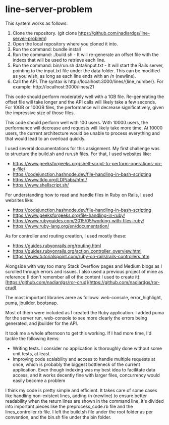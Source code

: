 # line-server-problem

This system works as follows:
  1) Clone the repository. (git clone https://github.com/nadiardgs/line-server-problem)
  2) Open the local repository where you cloned it into.
  3) Run the command: bundle install
  4) Run the command: ./build.sh - It will re-generate an offset file with the indexs that will be used to retrieve each line.
  5) Run the command: bin/run.sh data/input.txt - It will start the Rails server, pointing to the input.txt file under the data folder. This can be modified as you wish, as long as each line ends with an /n (newline).
  6) Call the API. The syntax is http://localhost:3000/lines/{line_number}. For example: http://localhost:3000/lines/21


This code should perform moderately well with a 1GB file. Re-generating the offset file will take longer and the API calls will likely take a few seconds. For 10GB or 100GB files, the performance will decrease significatively, given the impressive size of those files.

This code should perform well with 100 users. With 10000 users, the performance will decrease and requests will likely take more time. At 10000 users, the current architecture would be unable to process everything and that would lead to an overload quickly.

I used several documentations for this assignment. My first challenge was to structure the build.sh and run.sh files. For that, I used websites like:
  * https://www.geeksforgeeks.org/shell-script-to-perform-operations-on-a-file/
  * https://codejunction.hashnode.dev/file-handling-in-bash-scripting
  * https://www.tldp.org/LDP/abs/html/
  * https://www.shellscript.sh/

For understanding how to read and handle files in Ruby on Rails, I used websites like:
  * https://codejunction.hashnode.dev/file-handling-in-bash-scripting
  * https://www.geeksforgeeks.org/file-handling-in-ruby/
  * https://www.rubyguides.com/2015/05/working-with-files-ruby/
  * https://www.ruby-lang.org/en/documentation/

As for controller and routing creation, I used mostly these:
  * https://guides.rubyonrails.org/routing.html
  * https://guides.rubyonrails.org/action_controller_overview.html
  * https://www.tutorialspoint.com/ruby-on-rails/rails-controllers.htm  

Alongside with way too many Stack Overflow pages and Medium blogs as I scrolled through errors and issues.
I also used a previous project of mine as reference (I don't remember all of the content I used to create it):
[https://github.com/nadiardgs/ror-crud](https://github.com/nadiardgs/ror-crud)

The most important libraries arere as follows:
  web-console, error_highlight, puma, jbuilder, bootsnap.

Most of them were included as I created the Ruby application. I added puma for the server run, web-console to see more clearly the errors being generated, and jbuilder for the API.

It took me a whole afternoon to get this working. If I had more time, I'd tackle the following items:
  * Writing tests. I consider no application is thoroughly done without some unit tests, at least.
  * Improving code scalability and access to handle multiple requests at once, which is probably the biggest bottleneck of the current application. Even though indexing was my best idea to facilitate data access, and it works decently fine with larger files, concurrency would easily become a problem

I think my code is pretty simple and efficient. It takes care of some cases like handling non-existent lines, adding /n (newline) to ensure better readability when the return lines are shown in the command line, it's divided into important pieces like the preprocess_code.rb file and the lines_controller.rb file. I left the build.sh file under the root folder as per convention, and the bin.sh file under the bin folder. 

